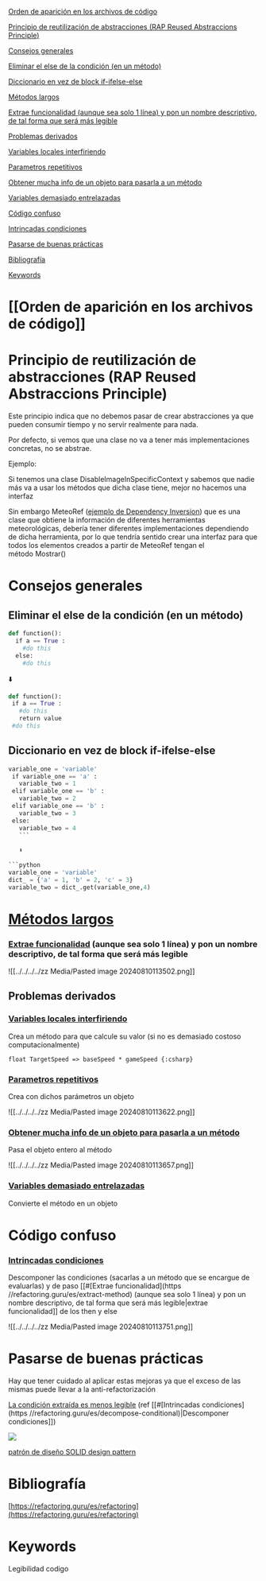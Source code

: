 [Orden de aparición en los archivos de código](https://sites.google.com/view/wikijavi/inform%C3%A1tica/buenas-pr%C3%A1cticas/clean-code?authuser=0#h.bg0lpadl3y0b)

[Principio de reutilización de abstracciones (RAP Reused Abstraccions Principle)](https://sites.google.com/view/wikijavi/inform%C3%A1tica/buenas-pr%C3%A1cticas/clean-code?authuser=0#h.qo74tjwfp88q)

[Consejos generales](https://sites.google.com/view/wikijavi/inform%C3%A1tica/buenas-pr%C3%A1cticas/clean-code?authuser=0#h.ijr37a3sdq37)

[Eliminar el else de la condición (en un método)](https://sites.google.com/view/wikijavi/inform%C3%A1tica/buenas-pr%C3%A1cticas/clean-code?authuser=0#h.p1skdey5jem8)

[Diccionario en vez de block if-ifelse-else](https://sites.google.com/view/wikijavi/inform%C3%A1tica/buenas-pr%C3%A1cticas/clean-code?authuser=0#h.fo5budnnlfc4)

[Métodos largos](https://sites.google.com/view/wikijavi/inform%C3%A1tica/buenas-pr%C3%A1cticas/clean-code?authuser=0#h.835owzgsg0s9)

[Extrae funcionalidad (aunque sea solo 1 línea) y pon un nombre descriptivo, de tal forma que será más legible](https://sites.google.com/view/wikijavi/inform%C3%A1tica/buenas-pr%C3%A1cticas/clean-code?authuser=0#h.medscqhmah0i)

[Problemas derivados](https://sites.google.com/view/wikijavi/inform%C3%A1tica/buenas-pr%C3%A1cticas/clean-code?authuser=0#h.fe5hsbiksx9u)

[Variables locales interfiriendo](https://sites.google.com/view/wikijavi/inform%C3%A1tica/buenas-pr%C3%A1cticas/clean-code?authuser=0#h.hfoga5ccdmvc)

[Parametros repetitivos](https://sites.google.com/view/wikijavi/inform%C3%A1tica/buenas-pr%C3%A1cticas/clean-code?authuser=0#h.aknobpejhy39)

[Obtener mucha info de un objeto para pasarla a un método](https://sites.google.com/view/wikijavi/inform%C3%A1tica/buenas-pr%C3%A1cticas/clean-code?authuser=0#h.xg5gab3bhgn0)

[Variables demasiado entrelazadas](https://sites.google.com/view/wikijavi/inform%C3%A1tica/buenas-pr%C3%A1cticas/clean-code?authuser=0#h.86q25ocw30d)

[Código confuso](https://sites.google.com/view/wikijavi/inform%C3%A1tica/buenas-pr%C3%A1cticas/clean-code?authuser=0#h.ckyy2koj0frq)

[Intrincadas condiciones](https://sites.google.com/view/wikijavi/inform%C3%A1tica/buenas-pr%C3%A1cticas/clean-code?authuser=0#h.4m42jh51c90b)

[Pasarse de buenas prácticas](https://sites.google.com/view/wikijavi/inform%C3%A1tica/buenas-pr%C3%A1cticas/clean-code?authuser=0#h.ajtpjnz1h5qt)

[Bibliografía](https://sites.google.com/view/wikijavi/inform%C3%A1tica/buenas-pr%C3%A1cticas/clean-code?authuser=0#h.njj6hqcxop7o)

[Keywords](https://sites.google.com/view/wikijavi/inform%C3%A1tica/buenas-pr%C3%A1cticas/clean-code?authuser=0#h.4phgfdcy6afq)

# [[Orden de aparición en los archivos de código]]

#  Principio de reutilización de abstracciones (RAP Reused Abstraccions Principle) 

Este principio indica que no debemos pasar de crear abstracciones ya que pueden consumir tiempo y no servir realmente para nada.

Por defecto, si vemos que una clase no va a tener más implementaciones concretas, no se abstrae.

Ejemplo:

Si tenemos una clase DisableImageInSpecificContext y sabemos que nadie más va a usar los métodos que dicha clase tiene, mejor no hacemos una interfaz

Sin embargo MeteoRef ([ejemplo de Dependency Inversion](https://sites.google.com/view/wikijavi/inform%C3%A1tica/buenas-pr%C3%A1cticas/patrones-de-dise%C3%B1o/solid-design-pattern-patr%C3%B3n-de-dise%C3%B1o#h.h7far0ofbd38)) que es una clase que obtiene la información de diferentes herramientas meteorológicas, debería tener diferentes implementaciones dependiendo de dicha herramienta, por lo que tendría sentido crear una interfaz para que todos los elementos creados a partir de MeteoRef tengan el método Mostrar()

# Consejos generales

## Eliminar el else de la condición (en un método)

  
```python
def function():
  if a == True :
    #do this
  else:
    #do this
```
  
⬇️

```python
def function():
 if a == True :
   #do this
   return value
 #do this 
```

## Diccionario en vez de block if-ifelse-else

```python
variable_one = 'variable'
 if variable_one == 'a' :
   variable_two = 1
 elif variable_one == 'b' :
   variable_two = 2
 elif variable_one == 'b' :
   variable_two = 3 
 else:
   variable_two = 4 
   ```
   
   ⬇️
   
```python
variable_one = 'variable'
dict_ = {'a' = 1, 'b' = 2, 'c' = 3}
variable_two = dict_.get(variable_one,4) 
```
# [Métodos largos](https://refactoring.guru/es/smells/long-method)

### [Extrae funcionalidad](https://refactoring.guru/es/extract-method) (aunque sea solo 1 línea) y pon un nombre descriptivo, de tal forma que será más legible

![[../../../../zz Media/Pasted image 20240810113502.png]]

## Problemas derivados

### [Variables locales interfiriendo](https://refactoring.guru/es/replace-temp-with-query)

Crea un método para que calcule su valor (si no es demasiado costoso computacionalmente)

`float TargetSpeed => baseSpeed * gameSpeed {:csharp}`
### [Parametros repetitivos](https://refactoring.guru/es/introduce-parameter-object)

Crea con dichos parámetros un objeto

![[../../../../zz Media/Pasted image 20240810113622.png]]

### [Obtener mucha info de un objeto para pasarla a un método](https://refactoring.guru/es/preserve-whole-object)

Pasa el objeto entero al método

![[../../../../zz Media/Pasted image 20240810113657.png]]

### [Variables demasiado entrelazadas](https://refactoring.guru/es/replace-method-with-method-object)

Convierte el método en un objeto

# Código confuso

### [Intrincadas condiciones](https://refactoring.guru/es/decompose-conditional)

Descomponer las condiciones (sacarlas a un método que se encargue de evaluarlas) y de paso [[#[Extrae funcionalidad](https //refactoring.guru/es/extract-method) (aunque sea solo 1 línea) y pon un nombre descriptivo, de tal forma que será más legible|extrae funcionalidad]] de los then y else

![[../../../../zz Media/Pasted image 20240810113751.png]]

# Pasarse de buenas prácticas

Hay que tener cuidado al aplicar estas mejoras ya que el exceso de las mismas puede llevar a la anti-refactorización

[La condición extraída es menos legible](https://refactoring.guru/es/inline-method) (ref [[#[Intrincadas condiciones](https //refactoring.guru/es/decompose-conditional)|Descomponer condiciones]])

![](https://lh5.googleusercontent.com/vpq2zksFqLauk457r0UfeTj_tRRnga1xkLRZ7MKO36QhrgJH1Uzcbhl-joNyZE_hhlYJWUTF-xxQKJPqTV9A5ls5EWBzEwNWhzvBa0bFG-WVyfqaNdEzNSVM5OzuXigKhA=w1280)

[patrón de diseño SOLID design pattern](https://sites.google.com/view/wikijavi/inform%C3%A1tica/buenas-pr%C3%A1cticas/patrones-de-dise%C3%B1o/solid-design-pattern-patr%C3%B3n-de-dise%C3%B1o?authuser=0) 

# Bibliografía

[https://refactoring.guru/es/refactoring](https://refactoring.guru/es/refactoring)

# Keywords

Legibilidad codigo